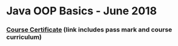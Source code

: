 # Java OOP Basics - June 2018
### [Course Certificate](https://softuni.bg/certificates/details/56414/71d3dec0) (link includes pass mark and course curriculum)
